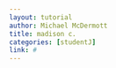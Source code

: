 ```yaml
---
layout: tutorial
author: Michael McDermott
title: madison c.
categories: [studentJ]
link: #
---
```

